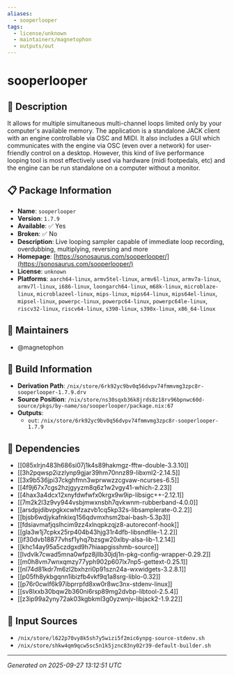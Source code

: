 ```yaml
---
aliases:
  - sooperlooper
tags:
  - license/unknown
  - maintainers/magnetophon
  - outputs/out
---
```


# sooperlooper

## 📝 Description

It allows for multiple simultaneous multi-channel loops limited only by your computer's available memory.
The application is a standalone JACK client with an engine controllable via OSC and MIDI.
It also includes a GUI which communicates with the engine via OSC (even over a network) for user-friendly control on a desktop.
However, this kind of live performance looping tool is most effectively used via hardware (midi footpedals, etc)
and the engine can be run standalone on a computer without a monitor.


## 📋 Package Information

- **Name**: `sooperlooper`
- **Version**: `1.7.9`
- **Available**: ✅ Yes
- **Broken**: ✅ No
- **Description**: Live looping sampler capable of immediate loop recording, overdubbing, multiplying, reversing and more
- **Homepage**: [https://sonosaurus.com/sooperlooper/](https://sonosaurus.com/sooperlooper/)
- **License**: `unknown`
- **Platforms**: `aarch64-linux`, `armv5tel-linux`, `armv6l-linux`, `armv7a-linux`, `armv7l-linux`, `i686-linux`, `loongarch64-linux`, `m68k-linux`, `microblaze-linux`, `microblazeel-linux`, `mips-linux`, `mips64-linux`, `mips64el-linux`, `mipsel-linux`, `powerpc-linux`, `powerpc64-linux`, `powerpc64le-linux`, `riscv32-linux`, `riscv64-linux`, `s390-linux`, `s390x-linux`, `x86_64-linux`
## 👥 Maintainers

- @magnetophon


## 🔧 Build Information

- **Derivation Path**: `/nix/store/6rk92yc9bv0q56dvpv74fmmvmg3zpc8r-sooperlooper-1.7.9.drv`
- **Source Position**: `/nix/store/ns30sqxb36k8jrds8z18rv96bpnwc60d-source/pkgs/by-name/so/sooperlooper/package.nix:67`
- **Outputs**:
  - `out`:  `/nix/store/6rk92yc9bv0q56dvpv74fmmvmg3zpc8r-sooperlooper-1.7.9`

## 🔗 Dependencies

- [[085xlrjn483h686si07j1k4s89hakmgz-fftw-double-3.3.10]]
- [[3h2pqwsp2izzlynp9gjar39hm70nnz89-libxml2-2.14.5]]
- [[3x9b536jpi37ckghfmn3wprwwzzcgvaw-ncurses-6.5]]
- [[4f9j67x7cgs2hzjgyyzm8q6z1w2vgy41-which-2.23]]
- [[4hax3a4dcx12xnyfdwfwfx0krgx9w9ip-libsigc++-2.12.1]]
- [[7m2k2l3z9vy944vsbjmwxnsbh7qvkwnm-rubberband-4.0.0]]
- [[arsdpjdibvpgkxcwhfzazvb1cq5kp32s-libsamplerate-0.2.2]]
- [[bjsb6wdjykafnkixq156qdvmxhsm2bai-bash-5.3p3]]
- [[fdsiavmafjqslhcim9zz4xlnqpkzqjz8-autoreconf-hook]]
- [[gla3w1j7cpkx25rp404b43hjg31r4dfb-libsndfile-1.2.2]]
- [[if30dvb18877vhsf1yhq7bzsgw20xlby-alsa-lib-1.2.14]]
- [[khc14ay95a5czdgxd9h7hiaapgisshmb-source]]
- [[lvdvlk7cwad5mna0wfpz8jllb30jdj1n-pkg-config-wrapper-0.29.2]]
- [[m0h8vm7wnxqmzy77yph902p607lx7np5-gettext-0.25.1]]
- [[nl74d81kdr7m6zl2bxhzri0p91szn24a-wxwidgets-3.2.8.1]]
- [[p05fh8ykbgqnn1ibizfb4vkf9q1a8srg-liblo-0.32]]
- [[p76r0cwlf6k97ibprrpfd8xw0r8wc3nx-stdenv-linux]]
- [[sv8lxxb30bqw2b360ni6rsp89mg2dvbp-libtool-2.5.4]]
- [[z3ip99a2yny72ak03kgbkml3g0yzwnjv-libjack2-1.9.22]]

## 📁 Input Sources

- `/nix/store/l622p70vy8k5sh7y5wizi5f2mic6ynpg-source-stdenv.sh`
- `/nix/store/shkw4qm9qcw5sc5n1k5jznc83ny02r39-default-builder.sh`

---
*Generated on 2025-09-27 13:12:51 UTC*
